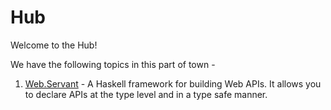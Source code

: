 # Hub

Welcome to the Hub!

We have the following topics in this part of town -

1. [Web.Servant](/Web/Servant.md) - A Haskell framework for building Web APIs.
It allows you to declare APIs at the type level and in a type safe manner.
